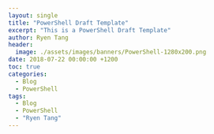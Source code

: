 ```yaml
---
layout: single
title: "PowerShell Draft Template"
excerpt: "This is a PowerShell Draft Template"
author: Ryen Tang
header:
  image: ./assets/images/banners/PowerShell-1280x200.png
date: 2018-07-22 00:00:00 +1200
toc: true
categories: 
  - Blog
  - PowerShell
tags:
  - Blog
  - PowerShell
  - "Ryen Tang"
---
```

